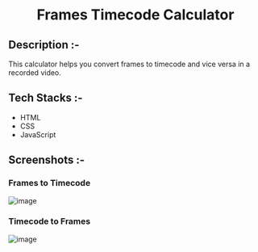 # <p align="center">Frames Timecode Calculator</p>

## Description :-

This calculator helps you convert frames to timecode and vice versa in a recorded video.

## Tech Stacks :-

- HTML
- CSS
- JavaScript

## Screenshots :-

### Frames to Timecode
![image](https://github.com/Rakesh9100/CalcDiverse/assets/73993775/5230a080-2712-4449-9589-080127a5725a)

### Timecode to Frames
![image](https://github.com/Rakesh9100/CalcDiverse/assets/73993775/df88c122-1820-42fb-b71d-abf20dabf0c6)

